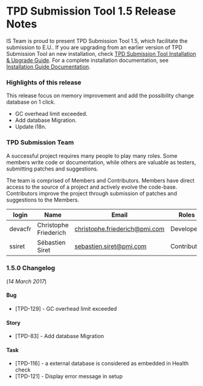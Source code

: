 # TPD Submission Tool 1.5 Release Notes

IS Team is proud to present TPD Submission Tool 1.5, which facilitate the submission to E.U..
If you are upgrading from an earlier version of TPD Submission Tool an new installation, check [TPD Submission Tool Installation & Upgrade Guide](../installation-upgrade-note.html).
For a complete installation documentation, see [Installation Guide Documentation][installation].


[installation]: ../doc/installation-guide.html

### Highlights of this release

This release focus on memory improvement and add the possibility change database on 1 click.

* GC overhead limit exceeded.
* Add database Migration.
* Update i18n.
	

### TPD Submission Team

A successful project requires many people to play many roles. Some members write code or documentation, while others are valuable as testers, submitting patches and suggestions.

The team is comprised of Members and Contributors. Members have direct access to the source of a project and actively evolve the code-base. Contributors improve the project through submission of patches and suggestions to the Members.

| login | Name | Email | Roles |
|-------|------|-------|-------|
| devacfr | Christophe Friederich | <christophe.friederich@pmi.com> | Developer |
| ssiret | Sébastien Siret | <sebastien.siret@pmi.com> | Contributor |

### 1.5.0 Changelog
(*14 March 2017*)

#### Bug

* [TPD-129] - GC overhead limit exceeded


#### Story

* [TPD-83] - Add database Migration

#### Task

* [TPD-116] - a external database is considered as embedded in Health check
* [TPD-121] - Display error message in setup






